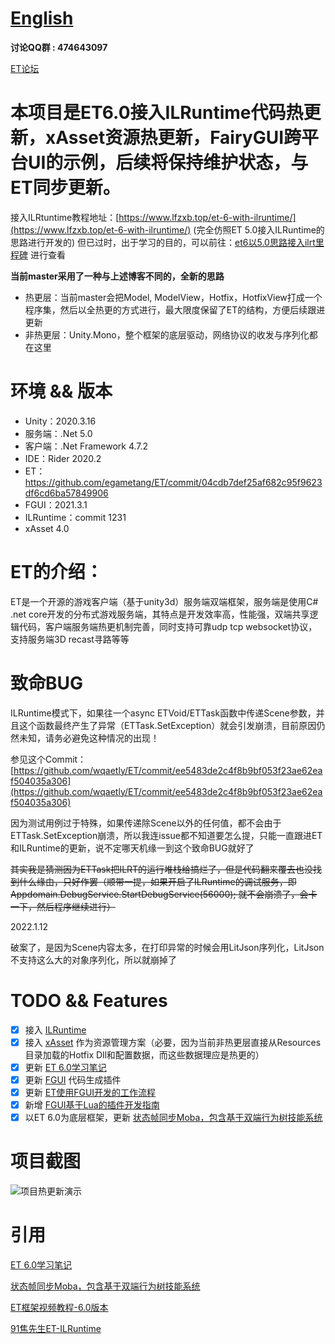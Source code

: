 # [English](https://github.com/egametang/Egametang/blob/master/README-EN.md) 

__讨论QQ群 : 474643097__  

[ET论坛](https://et-framework.cn)  

# 本项目是ET6.0接入ILRuntime代码热更新，xAsset资源热更新，FairyGUI跨平台UI的示例，后续将保持维护状态，与ET同步更新。

接入ILRtuntime教程地址：[https://www.lfzxb.top/et-6-with-ilruntime/](https://www.lfzxb.top/et-6-with-ilruntime/) (完全仿照ET 5.0接入ILRuntime的思路进行开发的) 但已过时，出于学习的目的，可以前往：[et6以5.0思路接入ilrt里程碑](https://github.com/wqaetly/ET/releases/tag/ilrt-change) 进行查看

**当前master采用了一种与上述博客不同的，全新的思路**

- 热更层：当前master会把Model, ModelView，Hotfix，HotfixView打成一个程序集，然后以全热更的方式进行，最大限度保留了ET的结构，方便后续跟进更新
- 非热更层：Unity.Mono，整个框架的底层驱动，网络协议的收发与序列化都在这里

# 环境 && 版本

 - Unity：2020.3.16
 - 服务端：.Net 5.0
 - 客户端：.Net Framework 4.7.2
 - IDE：Rider 2020.2
 - ET：https://github.com/egametang/ET/commit/04cdb7def25af682c95f9623df6cd6ba57849906
 - FGUI：2021.3.1
 - ILRuntime：commit 1231
 - xAsset 4.0

# ET的介绍：

ET是一个开源的游戏客户端（基于unity3d）服务端双端框架，服务端是使用C# .net core开发的分布式游戏服务端，其特点是开发效率高，性能强，双端共享逻辑代码，客户端服务端热更机制完善，同时支持可靠udp tcp websocket协议，支持服务端3D recast寻路等等

# 致命BUG

ILRuntime模式下，如果往一个async ETVoid/ETTask函数中传递Scene参数，并且这个函数最终产生了异常（ETTask.SetException）就会引发崩溃，目前原因仍然未知，请务必避免这种情况的出现！

参见这个Commit：[https://github.com/wqaetly/ET/commit/ee5483de2c4f8b9bf053f23ae62eaf504035a306](https://github.com/wqaetly/ET/commit/ee5483de2c4f8b9bf053f23ae62eaf504035a306)

因为测试用例过于特殊，如果传递除Scene以外的任何值，都不会由于ETTask.SetException崩溃，所以我连issue都不知道要怎么提，只能一直跟进ET和ILRuntime的更新，说不定哪天机缘一到这个致命BUG就好了

~~其实我是猜测因为ETTask把ILRT的运行堆栈给搞烂了，但是代码翻来覆去也没找到什么缘由，只好作罢（顺带一提，如果开启了ILRuntime的调试服务，即Appdomain.DebugService.StartDebugService(56000); 就不会崩溃了，会卡一下，然后程序继续进行）~~

2022.1.12

破案了，是因为Scene内容太多，在打印异常的时候会用LitJson序列化，LitJson不支持这么大的对象序列化，所以就崩掉了

# TODO && Features

- [x] 接入 [ILRuntime](https://github.com/Ourpalm/ILRuntime)
- [x] 接入 [xAsset](https://github.com/xasset/xasset) 作为资源管理方案（必要，因为当前非热更层直接从Resources目录加载的Hotfix Dll和配置数据，而这些数据理应是热更的）
- [x] 更新 [ET 6.0学习笔记](https://www.lfzxb.top/et6.0-study/)
- [x] 更新 [FGUI](https://www.fairygui.com/) 代码生成插件
- [x] 更新 [ET使用FGUI开发的工作流程](https://www.lfzxb.top/et-fguilearn/)
- [x] 新增 [FGUI基于Lua的插件开发指南](https://www.lfzxb.top/fgui-plugin-develop-guide)
- [x] 以ET 6.0为底层框架，更新 [状态帧同步Moba，包含基于双端行为树技能系统](https://gitee.com/NKG_admin/NKGMobaBasedOnET)

# 项目截图

![项目热更新演示](https://user-images.githubusercontent.com/35335061/130990459-4818145a-7ce3-4e39-95bc-0a2048e78c7a.png)

# 引用

[ET 6.0学习笔记](https://www.lfzxb.top/et6.0-study/)

[状态帧同步Moba，包含基于双端行为树技能系统](https://gitee.com/NKG_admin/NKGMobaBasedOnET)

[ET框架视频教程-6.0版本](https://space.bilibili.com/33595745/favlist?fid=759596845&ftype=create)

[91焦先生ET-ILRuntime](https://github.com/mister91jiao/ET_ILRuntime/)
